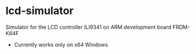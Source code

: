 # lcd-simulator
Simulator for the LCD controller ILI9341 on ARM development board FRDM-K64F  
* Currently works only on x64 Windows
